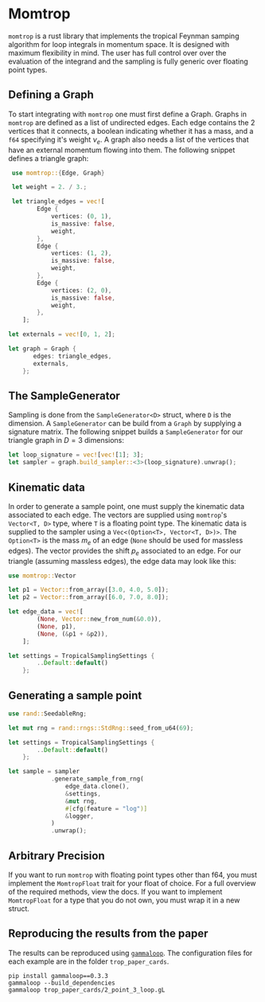 # Momtrop

```momtrop``` is a rust library that implements the tropical Feynman samping algorithm for loop integrals in momentum space. It is designed with maximum flexibility in mind. The user has 
full control over over the evaluation of the integrand and the sampling is fully generic over floating point types. 


## Defining a Graph
To start integrating with ```momtrop``` one must first define a Graph. 
Graphs in ```momtrop``` are defined as a list of undirected edges. Each edge contains the 2 vertices that it connects, a boolean indicating whether it has a mass, and a ```f64``` specifying it's weight $\nu_e$.
A graph also needs a list of the vertices that have an external momentum flowing into them. The following snippet defines a triangle graph:

```rust
 use momtrop::{Edge, Graph}

 let weight = 2. / 3.;

 let triangle_edges = vec![
        Edge {
            vertices: (0, 1),
            is_massive: false,
            weight,
        },
        Edge {
            vertices: (1, 2),
            is_massive: false,
            weight,
        },
        Edge {
            vertices: (2, 0),
            is_massive: false,
            weight,
        },
    ];

let externals = vec![0, 1, 2];

let graph = Graph {
       edges: triangle_edges,
       externals,
    };
```

## The SampleGenerator
Sampling is done from the ```SampleGenerator<D>``` struct, where ```D``` is the dimension. A ```SampleGenerator``` can be build from a ```Graph``` by supplying a signature matrix. 
The following snippet builds a ```SampleGenerator``` for our triangle graph in $D = 3$ dimensions:

```rust
let loop_signature = vec![vec![1]; 3];
let sampler = graph.build_sampler::<3>(loop_signature).unwrap();
```

## Kinematic data

In order to generate a sample point, one must supply the kinematic data associated to each edge. The vectors are supplied using ```momtrop```'s 
```Vector<T, D>``` type, where ```T``` is a floating point type. The kinematic data is supplied to the sampler using a ```Vec<(Option<T>, Vector<T, D>)>```. 
The ```Option<T>``` is the mass $m_e$ of an edge (```None``` should be used for massless edges). The vector provides the shift $p_e$ associated to an edge. 
For our triangle (assuming massless edges), the edge data may look like this:

```rust
use momtrop::Vector

let p1 = Vector::from_array([3.0, 4.0, 5.0]);
let p2 = Vector::from_array([6.0, 7.0, 8.0]);

let edge_data = vec![
        (None, Vector::new_from_num(&0.0)),
        (None, p1),
        (None, (&p1 + &p2)),
    ];

let settings = TropicalSamplingSettings {
        ..Default::default()
    };
```

## Generating a sample point 

    
```rust
use rand::SeedableRng;

let mut rng = rand::rngs::StdRng::seed_from_u64(69);

let settings = TropicalSamplingSettings {
        ..Default::default()
    };

let sample = sampler
            .generate_sample_from_rng(
                edge_data.clone(),
                &settings,
                &mut rng,
                #[cfg(feature = "log")]
                &logger,
            )
            .unwrap();
``` 
## Arbitrary Precision

If you want to run ```momtrop``` with floating point types other than f64, you must implement the ```MomtropFloat``` trait for your float of choice. 
For a full overview of the required methods, view the docs. If you want to implement ```MomtropFloat``` for a type that you do not own, you must 
wrap it in a new struct. 

## Reproducing the results from the paper 

The results can be reproduced using [```gammaloop```](https://github.com/alphal00p/gammaloop). The configuration files for each example 
are in the folder ```trop_paper_cards```. 

```
pip install gammaloop==0.3.3
gammaloop --build_dependencies
gammaloop trop_paper_cards/2_point_3_loop.gL
```
